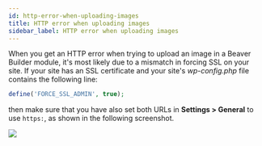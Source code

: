 ```yaml
---
id: http-error-when-uploading-images
title: HTTP error when uploading images
sidebar_label: HTTP error when uploading images
---
```


When you get an HTTP error when trying to upload an image in a Beaver Builder
module, it's most likely due to a mismatch in forcing SSL on your site. If
your site has an SSL certificate and your site's  _wp-config.php_ file
contains the following line:

```php
define('FORCE_SSL_ADMIN', true);
```

then make sure that you have also set both URLs in **Settings > General** to
use `https:`, as shown in the following screenshot.

![](/img/troubleshoot-http-error.png)
